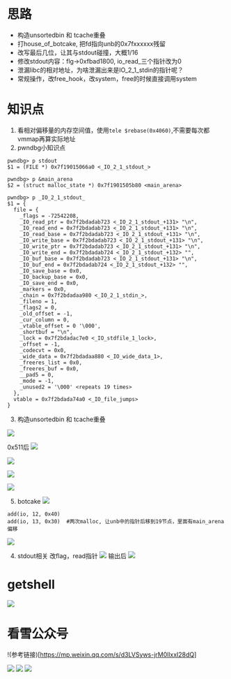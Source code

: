 
# 思路
- 构造unsortedbin 和 tcache重叠
- 打house_of_botcake, 把fd指向unb的0x7fxxxxxx残留
- 改写最后几位，让其与stdout碰撞，大概1/16
- 修改stdout内容：flg->0xfbad1800, io_read_三个指针改为0
- 泄漏libc的相对地址，为啥泄漏出来是IO_2_1_stdin的指针呢？
- 常规操作，改free_hook，改system，free的时候直接调用system

# 知识点
1. 看相对偏移量的内存空间值，使用`tele $rebase(0x4060)`,不需要每次都vmmap再算实际地址
2. pwndbg小知识点
```
pwndbg> p stdout
$1 = (FILE *) 0x7f19015066a0 <_IO_2_1_stdout_>

pwndbg> p &main_arena
$2 = (struct malloc_state *) 0x7f1901505b80 <main_arena>

pwndbg> p _IO_2_1_stdout_
$1 = {
  file = {
    _flags = -72542208,
    _IO_read_ptr = 0x7f2bdadab723 <_IO_2_1_stdout_+131> "\n",
    _IO_read_end = 0x7f2bdadab723 <_IO_2_1_stdout_+131> "\n",
    _IO_read_base = 0x7f2bdadab723 <_IO_2_1_stdout_+131> "\n",
    _IO_write_base = 0x7f2bdadab723 <_IO_2_1_stdout_+131> "\n",
    _IO_write_ptr = 0x7f2bdadab723 <_IO_2_1_stdout_+131> "\n",
    _IO_write_end = 0x7f2bdadab724 <_IO_2_1_stdout_+132> "",
    _IO_buf_base = 0x7f2bdadab723 <_IO_2_1_stdout_+131> "\n",
    _IO_buf_end = 0x7f2bdadab724 <_IO_2_1_stdout_+132> "",
    _IO_save_base = 0x0,
    _IO_backup_base = 0x0,
    _IO_save_end = 0x0,
    _markers = 0x0,
    _chain = 0x7f2bdadaa980 <_IO_2_1_stdin_>,
    _fileno = 1,
    _flags2 = 0,
    _old_offset = -1,
    _cur_column = 0,
    _vtable_offset = 0 '\000',
    _shortbuf = "\n",
    _lock = 0x7f2bdadac7e0 <_IO_stdfile_1_lock>,
    _offset = -1,
    _codecvt = 0x0,
    _wide_data = 0x7f2bdadaa880 <_IO_wide_data_1>,
    _freeres_list = 0x0,
    _freeres_buf = 0x0,
    __pad5 = 0,
    _mode = -1,
    _unused2 = '\000' <repeats 19 times>
  },
  vtable = 0x7f2bdada74a0 <_IO_file_jumps>
}

```
3. 构造unsortedbin 和 tcache重叠


![](https://r2.20161023.xyz/pic/20250502215219125.png)

0x511后
![](https://r2.20161023.xyz/pic/20250502215845308.png)

![](https://r2.20161023.xyz/pic/20250502220153081.png)


![](https://r2.20161023.xyz/pic/20250504225054525.png)

![](https://r2.20161023.xyz/pic/20250504230707663.png)

5. botcake
![](https://r2.20161023.xyz/pic/20250505104852424.png)

```
add(io, 12, 0x40)  
add(io, 13, 0x30)  #两次malloc, 让unb中的指针后移到19节点，里面有main_arena偏移
```
![](https://r2.20161023.xyz/pic/20250505104934870.png)

4. stdout相关
改flag，read指针
![](https://r2.20161023.xyz/pic/20250504233149150.png)
输出后
![](https://r2.20161023.xyz/pic/20250504233226346.png)


# getshell
![](https://r2.20161023.xyz/pic/20250505101419897.png)


# 看雪公众号
!(参考链接)[https://mp.weixin.qq.com/s/d3LVSyws-jrM0llxxI28dQ]


![](https://r2.20161023.xyz/pic/20250505171725154.png)
![](https://r2.20161023.xyz/pic/20250505171827284.png)
![](https://r2.20161023.xyz/pic/20250505171749380.png)